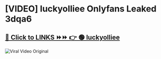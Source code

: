 
 # [VIDEO] luckyolliee Onlyfans Leaked 3dqa6

## <h2><a href="https://clipsfans.com/luckyolliee&ref=git">🔗 Click to LINKS ⏩⏩ 👉 🟢 luckyolliee </a></h2>

<a href="https://clipsfans.com/luckyolliee&ref=git" rel="nofollow" data-target="animated-image.originalLink"><img src="https://i.ibb.co.com/xMMVF88/686577567.gif" alt="Viral Video Original" style="max-width: 100%; display: inline-block;" data-target="animated-image.originalImage"></a>

